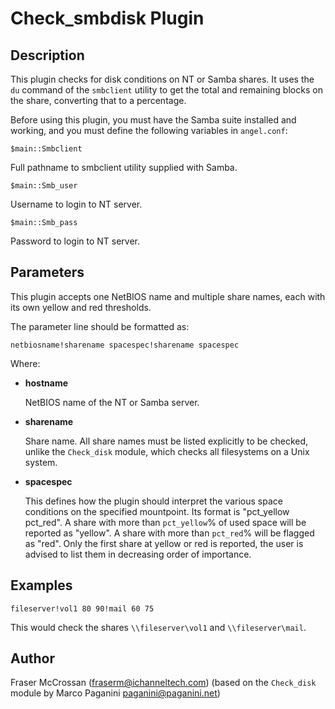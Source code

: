 # Check_smbdisk Plugin

## Description

This plugin checks for disk conditions on NT or Samba shares. It uses the `du`
command of the `smbclient` utility to get the total and remaining blocks on the
share, converting that to a percentage.

Before using this plugin, you must have the Samba suite installed and working,
and you must define the following variables in `angel.conf`:

```
$main::Smbclient
```

Full pathname to smbclient utility supplied with Samba.

```
$main::Smb_user
```
Username to login to NT server.

```
$main::Smb_pass
```

Password to login to NT server.

## Parameters

This plugin accepts one NetBIOS name and multiple share names, each with its
own yellow and red thresholds.

The parameter line should be formatted as:

```
netbiosname!sharename spacespec!sharename spacespec
```

Where:

* **hostname**

   NetBIOS name of the NT or Samba server.

* **sharename**

   Share name. All share names must be listed explicitly to be checked, unlike
   the `Check_disk` module, which checks all filesystems on a Unix system.

* **spacespec**

   This defines how the plugin should interpret the various space conditions on
   the specified mountpoint. Its format is "pct_yellow pct_red". A share with
   more than `pct_yellow`% of used space will be reported as "yellow". A share
   with more than `pct_red`% will be flagged as "red". Only the first share at
   yellow or red is reported, the user is advised to list them in decreasing
   order of importance.

## Examples

```
fileserver!vol1 80 90!mail 60 75
```

This would check the shares `\\fileserver\vol1` and `\\fileserver\mail`.

## Author

Fraser McCrossan (fraserm@ichanneltech.com)
(based on the `Check_disk` module by Marco Paganini paganini@paganini.net)

